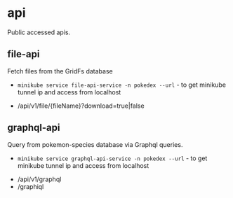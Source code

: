 # api

Public accessed apis.

## file-api

Fetch files from the GridFs database

- `minikube service file-api-service -n pokedex --url` - to get minikube tunnel ip and access from localhost

* /api/v1/file/{fileName}?download=true|false

## graphql-api

Query from pokemon-species database via Graphql queries.

- `minikube service graphql-api-service -n pokedex --url` - to get minikube tunnel ip and access from localhost

* /api/v1/graphql
* /graphiql